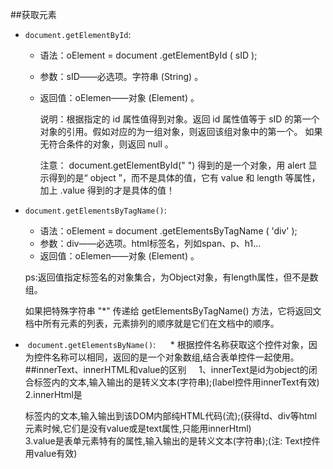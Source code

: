 ##获取元素
 *  `document.getElementById`:
    * 语法：oElement = document .getElementById ( sID );
    * 参数：sID――必选项。字符串 (String) 。
    * 返回值：oElemen――对象 (Element) 。

      说明：根据指定的 id 属性值得到对象。返回 id 属性值等于 sID 的第一个对象的引用。假如对应的为一组对象，则返回该组对象中的第一个。 如果无符合条件的对象，则返回 null 。</br>

      注意： document.getElementById(" ") 得到的是一个对象，用 alert 显示得到的是“ object ”，而不是具体的值，它有 value 和 length 等属性，加上 .value 得到的才是具体的值！

   * `document.getElementsByTagName()`:
      * 语法：oElement = document .getElementsByTagName ( 'div' );
      * 参数：div――必选项。html标签名，列如span、p、h1...
      * 返回值：oElemen――对象 (Element) 。
    
      ps:返回值指定标签名的对象集合，为Object对象，有length属性，但不是数组。</br>
    
      如果把特殊字符串 "\*" 传递给 getElementsByTagName() 方法，它将返回文档中所有元素的列表，元素排列的顺序就是它们在文档中的顺序。
     
   *  `document.getElementsByName()`:
      * 根据控件名称获取这个控件对象，因为控件名称可以相同，返回的是一个对象数组,结合表单控件一起使用。
      
##innerText、innerHTML和value的区别
      1、innerText是id为object的闭合标签内的文本,输入输出的是转义文本(字符串);(label控件用innerText有效)
      2.innerHtml是<div>标签内的文本,输入输出到该DOM内部纯HTML代码(流);(获得td、div等html元素时候,它们是没有value或是text属性,只能用innerHtml)  
      3.value是表单元素特有的属性,输入输出的是转义文本(字符串);(注: Text控件用value有效)
      
  
   

